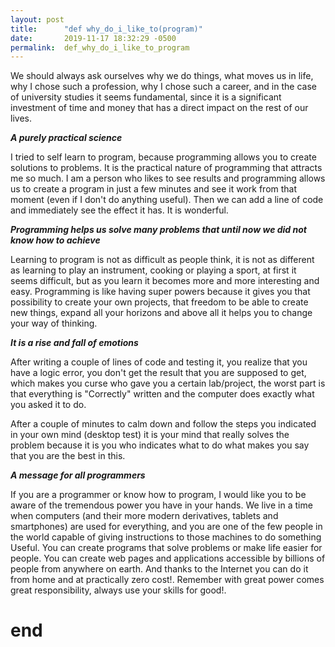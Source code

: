 ```yaml
---
layout: post
title:      "def why_do_i_like_to(program)"
date:       2019-11-17 18:32:29 -0500
permalink:  def_why_do_i_like_to_program
---
```



We should always ask ourselves why we do things, what moves us in life, why I chose such a profession, why I chose such a career, and in the case of university studies it seems fundamental, since it is a significant investment of time and money that has a direct impact on the rest of our lives.

***A purely practical science***

I tried to self learn to program, because programming allows you to create solutions to problems. It is the practical nature of programming that attracts me so much. I am a person who likes to see results and programming allows us to create a program in just a few minutes and see it work from that moment (even if I don't do anything useful). Then we can add a line of code and immediately see the effect it has. It is wonderful.

***Programming helps us solve many problems that until now we did not know how to achieve***

Learning to program is not as difficult as people think, it is not as different as learning to play an instrument, cooking or playing a sport, at first it seems difficult, but as you learn it becomes more and more interesting and easy. Programming is like having super powers because it gives you that possibility to create your own projects, that freedom to be able to create new things, expand all your horizons and above all it helps you to change your way of thinking.


***It is a rise and fall of emotions***

After writing a couple of lines of code and testing it, you realize that you have a logic error, you don't get the result that you are supposed to get, which makes you curse who gave you a certain lab/project, the worst part is that everything is "Correctly" written and the computer does exactly what you asked it to do.

After a couple of minutes to calm down and follow the steps you indicated in your own mind (desktop test) it is your mind that really solves the problem because it is you who indicates what to do what makes you say that you are the best in this.

***A message for all programmers***

If you are a programmer or know how to program, I would like you to be aware of the tremendous power you have in your hands. We live in a time when computers (and their more modern derivatives, tablets and smartphones) are used for everything, and you are one of the few people in the world capable of giving instructions to those machines to do something Useful. You can create programs that solve problems or make life easier for people. You can create web pages and applications accessible by billions of people from anywhere on earth. And thanks to the Internet you can do it from home and at practically zero cost!. Remember with great power comes great responsibility, always use your skills for good!.
# end
